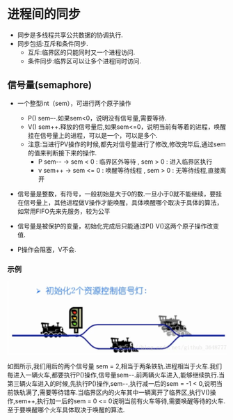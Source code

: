 # 进程间的同步
* 同步是多线程共享公共数据的协调执行.
* 同步包括:互斥和条件同步.
	* 互斥:临界区的只能同时又一个进程访问.
	* 条件同步:临界区可以让多个进程同时访问.

## 信号量(semaphore)
* 一个整型int（sem），可进行两个原子操作
	* P() sem–-.如果sem<0，说明没有信号量,需要等待.
	* V() sem++.释放的信号量后,如果sem<=0，说明当前有等着的进程，唤醒挂在信号量上的进程，可以是一个，可以是多个.
	* 注意:当进行PV操作的时候,都先对信号量进行了修改,修改完毕后,通过sem的值来判断接下来的操作.
		* P sem-- -> sem < 0 : 临界区外等待 , sem > 0 : 进入临界区执行
		* v sem++ -> sem <= 0 : 唤醒等待线程 , sem > 0 : 无等待线程,直接离开

* 信号量是整数，有符号，一般初始是大于0的数.一旦小于0就不能继续，要挂在信号量上，其他进程做V操作才能唤醒，具体唤醒哪个取决于具体的算法，如常用FIFO先来先服务，较为公平
* 信号量是被保护的变量，初始化完成后只能通过P() V()这两个原子操作改变值.
* P操作会阻塞，V不会.

### 示例

![信号量示例](https://github.com/zzhangyuhang/operating-system/blob/master/photo/9.信号量示例.png)

如图所示,我们用后的两个信号量 sem = 2,相当于两条铁轨.进程相当于火车.我们每进入一辆火车,都要执行P()操作,信号量sem--.前两辆火车进入,能够继续执行.当第三辆火车进入的时候,先执行P()操作,sem--,执行减一后的sem = -1 < 0,说明当前铁轨满了,需要等待错车.当临界区内的火车其中一辆离开了临界区,执行V()操作,sem++,执行加一后的sem = 0 <= 0说明当前有火车等待,需要唤醒等待的火车.至于要唤醒哪个火车具体取决于唤醒的算法.


